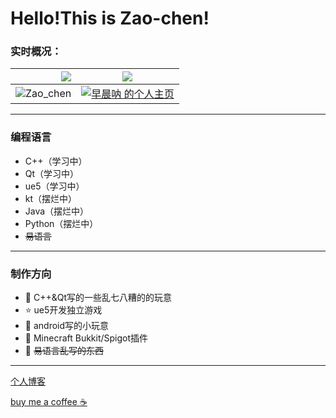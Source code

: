 # Hello!This is Zao-chen!

### 实时概况：

| <img align="right" src="https://github-readme-stats.vercel.app/api?username=Zao-chen&show_icons=true&icon_color=CE1D2D&text_color=718096&bg_color=ffffff&hide_title=true" /> | <img src="https://github-readme-stats.vercel.app/api/top-langs/?username=Zao-chen&layout=compact"> |
| :----: | :----: |
| ![Zao_chen](https://count.getloli.com/get/@Zao_chen) | <a href="http://bgm.tv/user/660952"><img src="http://bgm.tv/chart/img/660952" border="0" alt="早晨呐 的个人主页" /></a> |


---
### 编程语言
- C++（学习中）
- Qt（学习中）
- ue5（学习中）
- kt（摆烂中）
- Java（摆烂中）
- Python（摆烂中）
- ~~易语言~~

---
### 制作方向
- :ram: C++&Qt写的一些乱七八糟的的玩意
- :star: ue5开发独立游戏
- 🍮 android写的小玩意
- 🔌 Minecraft Bukkit/Spigot插件
- :meat_on_bone: ~~易语言乱写的东西~~

---

[个人博客](https://zao-chen.github.io/)

[buy me a coffee :coffee: ](https://afdian.com/a/Zao_chen)
